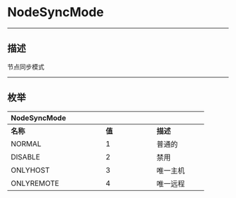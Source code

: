 # NodeSyncMode

------------------------------------------------------------------------------------------
## 描述

节点同步模式

------------------------------------------------------------------------------------------
## 枚举

|<div style="width:200px">NodeSyncMode</div>|<div style="width:100px"></div>|<div style="width:100px"></div>|
|:---|:---|:---|
|**名称**|**值**|**描述**|
|NORMAL|1|普通的|
|DISABLE|2|禁用|
|ONLYHOST|3|唯一主机|
|ONLYREMOTE|4|唯一远程|
